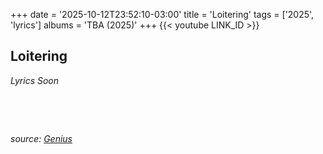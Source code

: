 +++
date = '2025-10-12T23:52:10-03:00'
title = 'Loitering'
tags = ['2025', 'lyrics']
albums = 'TBA (2025)'
+++
{{< youtube LINK_ID >}}

## Loitering

_Lyrics Soon_

&nbsp;

&nbsp;

_source: [Genius](https://genius.com/artists/First-of-october)_
